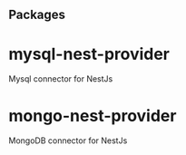 ## Packages

# mysql-nest-provider
Mysql connector for NestJs

# mongo-nest-provider
MongoDB connector for NestJs
